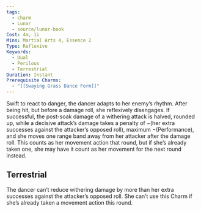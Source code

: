 ```yaml
---
tags:
  - charm
  - Lunar
  - source/lunar-book
Cost: 4m, 1i
Mins: Martial Arts 4, Essence 2
Type: Reflexive
Keywords:
  - Dual
  - Perilous
  - Terrestrial
Duration: Instant
Prerequisite Charms:
  - "[[Swaying Grass Dance Form]]"
---
```

Swift to react to danger, the dancer adapts to her enemy’s rhythm. After being hit, but before a damage roll, she reflexively disengages. If successful, the post-soak damage of a withering attack is halved, rounded up, while a decisive attack’s damage takes a penalty of −(her extra successes against the attacker’s opposed roll), maximum −(Performance), and she moves one range band away from her attacker after the damage roll. This counts as her movement action that round, but if she’s already taken one, she may have it count as her movement for the next round instead. 
## Terrestrial

The dancer can’t reduce withering damage by more than her extra successes against the attacker’s opposed roll. She can’t use this Charm if she’s already taken a movement action this round.